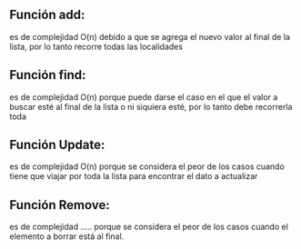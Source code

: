 ## Función add: 
es de complejidad O(n) debido a que se agrega el nuevo valor al final de la lista, por lo tanto recorre todas las localidades
## Función find:
es de complejidad O(n) porque puede darse el caso en el que el valor a buscar esté al final de la lista o ni siquiera esté, por lo tanto debe recorrerla toda
## Función Update:
es de complejidad O(n) porque se considera el peor de los casos cuando tiene que viajar por toda la lista para encontrar el dato a actualizar
## Función Remove:
es de complejidad ..... porque se considera el peor de los casos cuando el elemento a borrar está al final.

